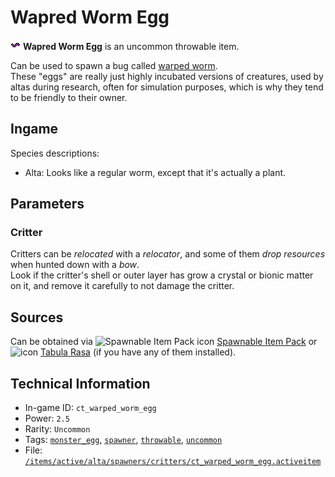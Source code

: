 # Wapred Worm Egg

<img src="https://raw.githubusercontent.com/Ceterai/Enternia/main/items/active/alta/spawners/critters/ct_warped_worm_egg.png" alt="Wapred Worm Egg icon" loading="lazy" width="auto" height="16px"/> **Wapred Worm Egg** is an uncommon throwable item.

Can be used to spawn a bug called [warped worm](https://ceterai.github.io/MyEnternia/Wiki/warpedworm).  
These "eggs" are really just highly incubated versions of creatures, used by altas during research, often for simulation purposes, which is why they tend to be friendly to their owner.

## Ingame

Species descriptions:

- Alta: Looks like a regular worm, except that it's actually a plant.

## Parameters

### Critter

Critters can be _relocated_ with a _relocator_, and some of them _drop resources_ when hunted down with a _bow_.  
Look if the critter's shell or outer layer has grow a crystal or bionic matter on it, and remove it carefully to not damage the critter.

## Sources

Can be obtained via <img src="https://raw.githubusercontent.com/Silverfeelin/Starbound-SpawnableItemPack/master/interface/sip/iconSmall.png" alt="Spawnable Item Pack icon" width="18" height="14"/> [Spawnable Item Pack](https://steamcommunity.com/sharedfiles/filedetails/?id=733665104) or <img src="https://steamuserimages-a.akamaihd.net/ugc/263843960696222713/3EC9A7C005541F7D577EBCB8C5736B4EFC9973D6/" alt="icon" width="8" height="12"/> [Tabula Rasa](https://community.playstarbound.com/resources/the-tabula-rasa.3222/) (if you have any of them installed).

## Technical Information

- In-game ID: `ct_warped_worm_egg`
- Power: `2.5`
- Rarity: `Uncommon`
- Tags: [`monster_egg`](https://ceterai.github.io/MyEnternia/Wiki/Tags/MonsterEgg), [`spawner`](https://ceterai.github.io/MyEnternia/Wiki/Tags/Spawner), [`throwable`](https://ceterai.github.io/MyEnternia/Wiki/Tags/Throwable), [`uncommon`](https://ceterai.github.io/MyEnternia/Wiki/Tags/Uncommon)
- File: [`/items/active/alta/spawners/critters/ct_warped_worm_egg.activeitem`](https://github.com/Ceterai/Enternia/blob/main/items/active/alta/spawners/critters/ct_warped_worm_egg.activeitem)
